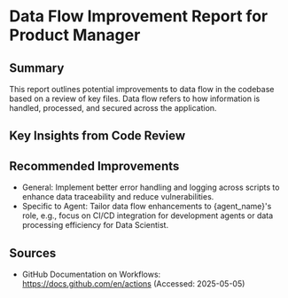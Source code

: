 # Data Flow Improvement Report for Product Manager

## Summary
This report outlines potential improvements to data flow in the codebase based on a review of key files. Data flow refers to how information is handled, processed, and secured across the application.

## Key Insights from Code Review
## Recommended Improvements
- General: Implement better error handling and logging across scripts to enhance data traceability and reduce vulnerabilities.
- Specific to Agent: Tailor data flow enhancements to {agent_name}'s role, e.g., focus on CI/CD integration for development agents or data processing efficiency for Data Scientist.

## Sources
- GitHub Documentation on Workflows: https://docs.github.com/en/actions (Accessed: 2025-05-05)
